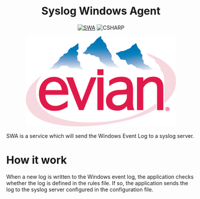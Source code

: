 <h1 align=center>Syslog Windows Agent</h1>

<p align=center>
  <a href="https://github.com/SA-EME/GitBenchmark"><img src="https://img.shields.io/badge/SWA.Core-0.2.0-%23f7df1e?style=for-the-badge" alt="SWA"/></a>
  <img src="https://img.shields.io/badge/LANGUAGE-CSHARP-ad2828?style=for-the-badge" alt="CSHARP"/>
</p>

<p align=center>
<img style="width: 400px" src="https://github.com/SA-EME/.github/blob/main/assets/img/evian.png" />
</p>

SWA is a service which will send the Windows Event Log to a syslog server.

# How it work
When a new log is written to the Windows event log, the application checks whether the log is defined in the rules file. If so, the application sends the log to the syslog server configured in the configuration file.